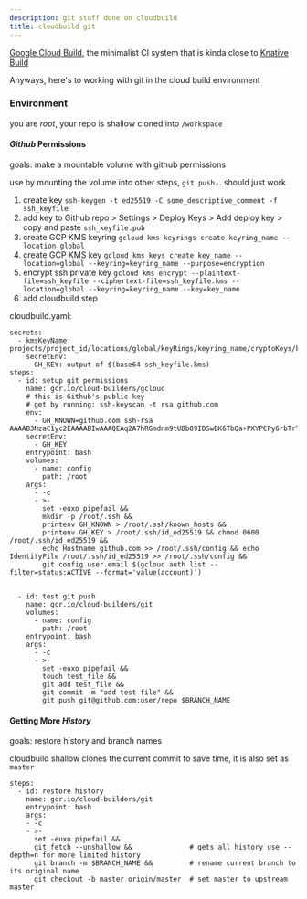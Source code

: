 ```yaml
---
description: git stuff done on cloudbuild
title: cloudbuild git
---
```


[Google Cloud Build](https://cloud.google.com/cloud-build/),
the minimalist CI system that is kinda close to
[Knative Build](https://knative.dev/docs/build/)

Anyways,
here's to working with git in the cloud build environment

### Environment

you are _root_,
your repo is shallow cloned into `/workspace`

#### _Github_ Permissions

goals: make a mountable volume with github permissions

use by mounting the volume into other steps,
`git push`... should just work

1. create key `ssh-keygen -t ed25519 -C some_descriptive_comment -f ssh_keyfile`
2. add key to Github repo > Settings > Deploy Keys > Add deploy key > copy and paste `ssh_keyfile.pub`
3. create GCP KMS keyring `gcloud kms keyrings create keyring_name --location global`
4. create GCP KMS key `gcloud kms keys create key_name --location=global --keyring=keyring_name --purpose=encryption`
5. encrypt ssh private key `gcloud kms encrypt --plaintext-file=ssh_keyfile --ciphertext-file=ssh_keyfile.kms --location=global --keyring=keyring_name --key=key_name`
6. add cloudbuild step

cloudbuild.yaml:

```
secrets:
  - kmsKeyName: projects/project_id/locations/global/keyRings/keyring_name/cryptoKeys/key_name
    secretEnv:
      GH_KEY: output of $(base64 ssh_keyfile.kms)
steps:
  - id: setup git permissions
    name: gcr.io/cloud-builders/gcloud
    # this is Github's public key
    # get by running: ssh-keyscan -t rsa github.com
    env:
      - GH_KNOWN=github.com ssh-rsa AAAAB3NzaC1yc2EAAAABIwAAAQEAq2A7hRGmdnm9tUDbO9IDSwBK6TbQa+PXYPCPy6rbTrTtw7PHkccKrpp0yVhp5HdEIcKr6pLlVDBfOLX9QUsyCOV0wzfjIJNlGEYsdlLJizHhbn2mUjvSAHQqZETYP81eFzLQNnPHt4EVVUh7VfDESU84KezmD5QlWpXLmvU31/yMf+Se8xhHTvKSCZIFImWwoG6mbUoWf9nzpIoaSjB+weqqUUmpaaasXVal72J+UX2B+2RPW3RcT0eOzQgqlJL3RKrTJvdsjE3JEAvGq3lGHSZXy28G3skua2SmVi/w4yCE6gbODqnTWlg7+wC604ydGXA8V
    secretEnv:
      - GH_KEY
    entrypoint: bash
    volumes:
      - name: config
        path: /root
    args:
      - -c
      - >-
        set -euxo pipefail &&
        mkdir -p /root/.ssh &&
        printenv GH_KNOWN > /root/.ssh/known_hosts &&
        printenv GH_KEY > /root/.ssh/id_ed25519 && chmod 0600 /root/.ssh/id_ed25519 &&
        echo Hostname github.com >> /root/.ssh/config && echo IdentityFile /root/.ssh/id_ed25519 >> /root/.ssh/config &&
        git config user.email $(gcloud auth list --filter=status:ACTIVE --format='value(account)')


  - id: test git push
    name: gcr.io/cloud-builders/git
    volumes:
      - name: config
        path: /root
    entrypoint: bash
    args:
      - -c
      - >-
        set -euxo pipefail &&
        touch test_file &&
        git add test_file &&
        git commit -m "add test file" &&
        git push git@github.com:user/repo $BRANCH_NAME

```

#### Getting More _History_

goals: restore history and branch names

cloudbuild shallow clones the current commit to save time,
it is also set as `master`

```
steps:
  - id: restore history
    name: gcr.io/cloud-builders/git
    entrypoint: bash
    args:
    - -c
    - >-
      set -euxo pipefail &&
      git fetch --unshallow &&              # gets all history use --depth=n for more limited history
      git branch -m $BRANCH_NAME &&         # rename current branch to its original name
      git checkout -b master origin/master  # set master to upstream master

```

